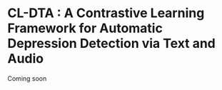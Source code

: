 # CL-DTA : A Contrastive Learning Framework for Automatic Depression Detection via Text and Audio
Coming soon
